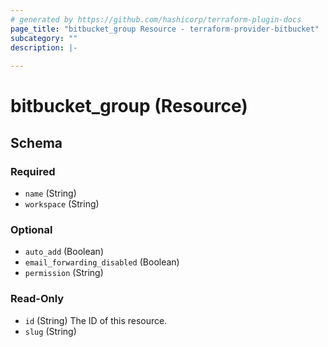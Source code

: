 ```yaml
---
# generated by https://github.com/hashicorp/terraform-plugin-docs
page_title: "bitbucket_group Resource - terraform-provider-bitbucket"
subcategory: ""
description: |-
  
---
```


# bitbucket_group (Resource)





<!-- schema generated by tfplugindocs -->
## Schema

### Required

- `name` (String)
- `workspace` (String)

### Optional

- `auto_add` (Boolean)
- `email_forwarding_disabled` (Boolean)
- `permission` (String)

### Read-Only

- `id` (String) The ID of this resource.
- `slug` (String)


